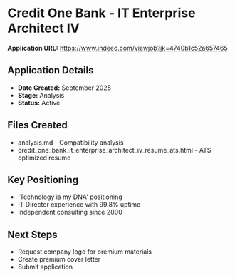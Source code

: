 # Credit One Bank - IT Enterprise Architect IV

**Application URL:** https://www.indeed.com/viewjob?jk=4740b1c52a657465

## Application Details
- **Date Created:** September 2025
- **Stage:** Analysis
- **Status:** Active

## Files Created
- analysis.md - Compatibility analysis
- credit_one_bank_it_enterprise_architect_iv_resume_ats.html - ATS-optimized resume

## Key Positioning
- 'Technology is my DNA' positioning
- IT Director experience with 99.8% uptime
- Independent consulting since 2000

## Next Steps
- Request company logo for premium materials
- Create premium cover letter
- Submit application
